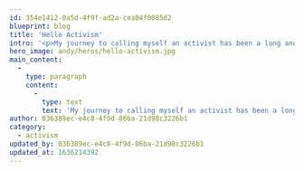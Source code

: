 ```yaml
---
id: 354e1412-0a5d-4f9f-ad2a-cea04f0085d2
blueprint: blog
title: 'Hello Activism'
intro: '<p>My journey to calling myself an activist has been a long and rambling one. When I first came out as a lesbian my senior year in high school, I didn&#039;t want that fact to drastically change my life. I still wanted to wear a dress at my wedding, I still wanted to have a stereotypical wedding and lead a similar life to the one my parents lead. In short I wanted to lead my life as a &#039;&#039;happens-to-be-gay&#039;&#039;.</p>'
hero_image: andy/heros/hello-activism.jpg
main_content:
  -
    type: paragraph
    content:
      -
        type: text
        text: 'My journey to calling myself an activist has been a long and rambling one. When I first came out as a lesbian my senior year in high school, I didn''t want that fact to drastically change my life. I still wanted to wear a dress at my wedding, I still wanted to have a stereotypical wedding and lead a similar life to the one my parents lead. In short I wanted to lead my life as a ''''happens-to-be-gay''''.'
author: 036389ec-e4c8-4f9d-86ba-21d98c3226b1
category:
  - activism
updated_by: 036389ec-e4c8-4f9d-86ba-21d98c3226b1
updated_at: 1636214392
---
```


